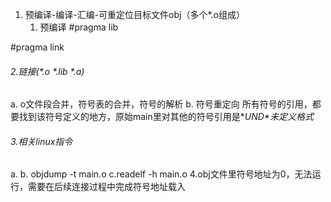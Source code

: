 1. 预编译-编译-汇编-可重定位目标文件obj（多个*.o组成）
   1. 预编译 #pragma lib

#pragma link
###### 2.链接(*.o *.lib *.a)
a. o文件段合并，符号表的合并，符号的解析
b. 符号重定向
所有符号的引用，都要找到该符号定义的地方，原始main里对其他的符号引用是*_UND*未定义格式_
###### 3.相关linux指令
a.
b. objdump -t main.o
c.readelf -h main.o
4.obj文件里符号地址为0，无法运行，需要在后续连接过程中完成符号地址载入
 

